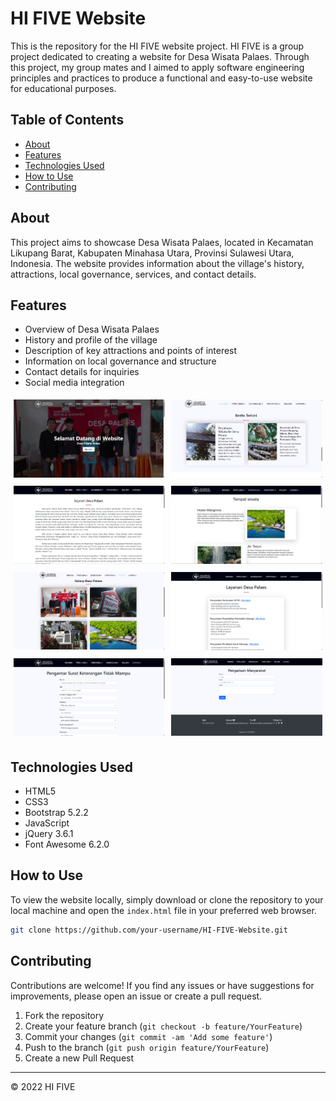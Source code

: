 # HI FIVE Website

This is the repository for the HI FIVE website project. HI FIVE is a group project dedicated to creating a website for Desa Wisata Palaes. Through this project, my group mates and I aimed to apply software engineering principles and practices to produce a functional and easy-to-use website for educational purposes.

## Table of Contents

- [About](#about)
- [Features](#features)
- [Technologies Used](#technologies-used)
- [How to Use](#how-to-use)
- [Contributing](#contributing)

## About

This project aims to showcase Desa Wisata Palaes, located in Kecamatan Likupang Barat, Kabupaten Minahasa Utara, Provinsi Sulawesi Utara, Indonesia. The website provides information about the village's history, attractions, local governance, services, and contact details.

## Features

- Overview of Desa Wisata Palaes
- History and profile of the village
- Description of key attractions and points of interest
- Information on local governance and structure
- Contact details for inquiries
- Social media integration

<div style="display:flex;">
    <div style="flex:50%; padding:5px;">
        <img src="asset/gmbar0.png" alt="Gambar 0" style="width:100%;">
    </div>
    <div style="flex:50%; padding:5px;">
        <img src="asset/gmbar1.png" alt="Gambar 5" style="width:100%;">
    </div>
</div>
<div style="display:flex;">
    <div style="flex:50%; padding:5px;">
        <img src="asset/gmbar5.png" alt="Gambar 1" style="width:100%;">
    </div>
    <div style="flex:50%; padding:5px;">
        <img src="asset/gmbar2.png" alt="Gambar 2" style="width:100%;">
    </div>
</div>
<div style="display:flex;">
    <div style="flex:50%; padding:5px;">
        <img src="asset/gmbar3.png" alt="Gambar 3" style="width:100%;">
    </div>
    <div style="flex:50%; padding:5px;">
        <img src="asset/gmbar6.png" alt="Gambar 4" style="width:100%;">
    </div>
</div>
<div style="display:flex;">
    <div style="flex:50%; padding:5px;">
        <img src="asset/gmbar4.png" alt="Gambar 6" style="width:100%;">
    </div>
    <div style="flex:50%; padding:5px;">
        <img src="asset/gmbar7.png" alt="Gambar 4" style="width:100%;">
    </div>
</div>


## Technologies Used

- HTML5
- CSS3
- Bootstrap 5.2.2
- JavaScript
- jQuery 3.6.1
- Font Awesome 6.2.0

## How to Use

To view the website locally, simply download or clone the repository to your local machine and open the `index.html` file in your preferred web browser.

```bash
git clone https://github.com/your-username/HI-FIVE-Website.git
```

## Contributing

Contributions are welcome! If you find any issues or have suggestions for improvements, please open an issue or create a pull request.

1. Fork the repository
2. Create your feature branch (`git checkout -b feature/YourFeature`)
3. Commit your changes (`git commit -am 'Add some feature'`)
4. Push to the branch (`git push origin feature/YourFeature`)
5. Create a new Pull Request

---

© 2022 HI FIVE
